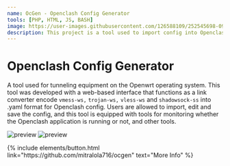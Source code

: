 ```yaml
---
name: OcGen - Openclash Config Generator
tools: [PHP, HTML, JS, BASH]
image: https://user-images.githubusercontent.com/126588109/252545698-09ec6e4c-c35d-4cb0-bdbd-5f275c123d52.png
description: This project is a tool used to import config into Openclash which is based on a web interface.
---
```


# Openclash Config Generator

A tool used for tunneling equipment on the Openwrt operating system. This tool was developed with a web-based interface that functions as a link converter encode ``vmess-ws,`` ``trojan-ws,`` ``vless-ws`` and ``shadowsock-ss`` into .yaml format for Openclash config. Users are allowed to import, edit and save the config, and this tool is equipped with tools for monitoring whether the Openclash application is running or not, and other tools.


![preview](https://user-images.githubusercontent.com/126588109/252545522-a4f53a79-bce5-4532-9ff0-731e0d04f73c.jpg)
![preview](https://user-images.githubusercontent.com/126588109/252545698-09ec6e4c-c35d-4cb0-bdbd-5f275c123d52.png)

<p class="text-center">
{% include elements/button.html link="https://github.com/mitralola716/ocgen" text="More Info" %}
</p>
